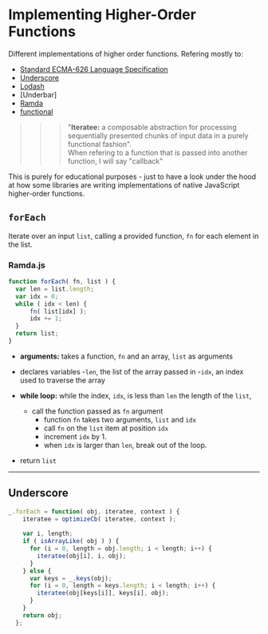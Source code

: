 # Implementing Higher-Order Functions
Different implementations of higher order functions. Refering mostly to:
* [Standard ECMA-626 Language Specification](http://www.ecma-international.org/publications/standards/Ecma-262.htm)
* [Underscore](http://underscorejs.org/)
* [Lodash](https://lodash.com/docs)
* [Underbar]
* [Ramda](http://ramdajs.com/0.18.0/docs/)
* [functional](http://functionaljs.com/)

>>> "**Iteratee:** a composable abstraction for processing sequentially presented chunks of input data in a purely functional fashion".  
>>> When refering to a function that is passed into another function, I will say "callback"


This is purely for educational purposes - just to have a look under the hood at how some libraries are writing implementations of native JavaScript higher-order functions. 


## `forEach`
Iterate over an input `list`, calling a provided function, `fn` for each element in the list.

### Ramda.js

```js
function forEach( fn, list ) {
  var len = list.length;
  var idx = 0;
  while ( idx < len) {
      fn( list[idx] );
      idx += 1;
  }
  return list;
}
```

* **arguments:** takes a function, `fn` and an array, `list` as arguments
* declares variables 
  -`len`, the list of the array passed in
  -`idx`, an index used to traverse the array

* **while loop:** while the index, `idx`, is less than `len` the length of the `list`, 
  - call the function passed as `fn` argument
    + function `fn` takes two arguments, `list` and `idx`
    + call `fn` on the `list` item at position `idx`
    + increment `idx` by 1.
    + when `idx` is larger than `len`, break out of the loop.
* return `list`
___

## Underscore


```js
_.forEach = function( obj, iteratee, context ) {
    iteratee = optimizeCb( iteratee, context );
    
    var i, length;
    if ( isArrayLike( obj ) ) {
      for (i = 0, length = obj.length; i < length; i++) {
        iteratee(obj[i], i, obj);
      }
    } else {
      var keys = _.keys(obj);
      for (i = 0, length = keys.length; i < length; i++) {
        iteratee(obj[keys[i]], keys[i], obj);
      }
    }
    return obj;
  };
```

